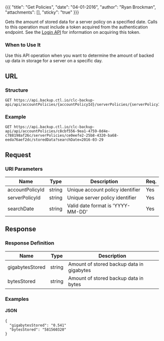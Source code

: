 {{{
  "title": "Get Policies",
  "date": "04-01-2016",
  "author": "Ryan Brockman",
  "attachments": [],
  "sticky": "true"
}}}

Gets the amount of stored data for a server policy on a specified date. Calls to this operation must include a token acquired from the authentication endpoint. See the [Login API](../Authentication/login.md) for information on acquiring this token.

### When to Use It

Use this API operation when you want to determine the amount of backed up data in storage for a server on a specific day.

## URL

### Structure

    GET https://api.backup.ctl.io/clc-backup-api/api/accountPolicies/{accountPolicyId}/serverPolicies/{serverPolicyId}/storedData

### Example

    GET https://api.backup.ctl.io/clc-backup-api/api/accountPolicies/c8cbf556-9ea1-4759-8d4e-c788198af26c/serverPolicies/ce0eefe2-25b8-4320-ba68-eeda76aef2dc/storedData?searchDate=2016-03-29


## Request

### URI Parameters

| Name | Type | Description | Req. |
| --- | --- | --- | --- |
| accountPolicyId | string | Unique account policy identifier | Yes |
| serverPolicyId | string | Unique server policy identifier | Yes |
| searchDate | string | Valid date format is 'YYYY-MM-DD' | Yes |

## Response

### Response Definition

| Name | Type | Description |
| --- | --- | --- |
| gigabytesStored | string | Amount of stored backup data in gigabytes |
| bytesStored | string | Amount of stored backup data in bytes |

### Examples

#### JSON

    {
      "gigabytesStored": "0.541"
      "bytesStored": "581560320"
    }
